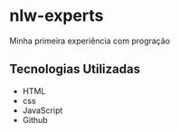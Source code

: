 # nlw-experts
Minha primeira experiência com progração

## Tecnologias Utilizadas

- HTML  
- css
- JavaScript
- Github
